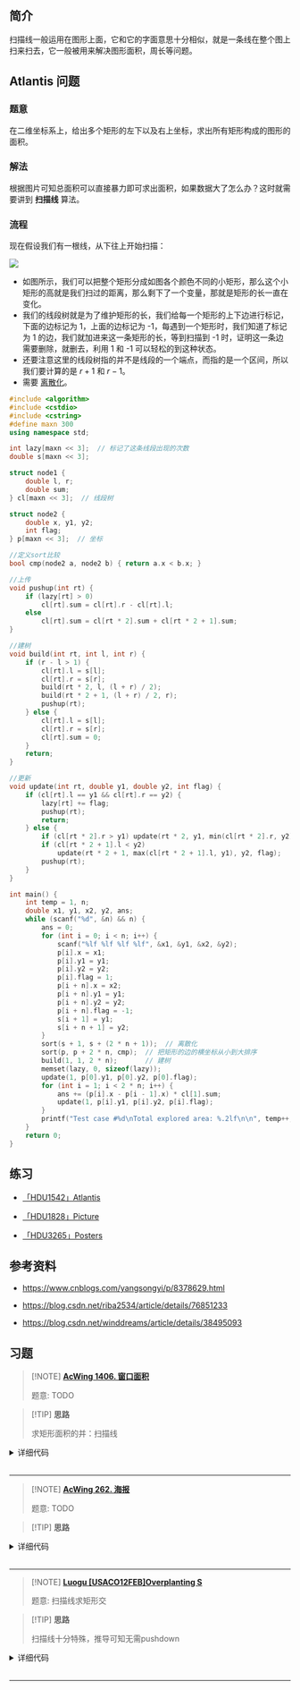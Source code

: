 ## 简介

扫描线一般运用在图形上面，它和它的字面意思十分相似，就是一条线在整个图上扫来扫去，它一般被用来解决图形面积，周长等问题。

## Atlantis 问题

### 题意

在二维坐标系上，给出多个矩形的左下以及右上坐标，求出所有矩形构成的图形的面积。

### 解法

根据图片可知总面积可以直接暴力即可求出面积，如果数据大了怎么办？这时就需要讲到 **扫描线** 算法。

### 流程

现在假设我们有一根线，从下往上开始扫描：

![](./images/scanning.svg)

- 如图所示，我们可以把整个矩形分成如图各个颜色不同的小矩形，那么这个小矩形的高就是我们扫过的距离，那么剩下了一个变量，那就是矩形的长一直在变化。
- 我们的线段树就是为了维护矩形的长，我们给每一个矩形的上下边进行标记，下面的边标记为 1，上面的边标记为 -1，每遇到一个矩形时，我们知道了标记为 1 的边，我们就加进来这一条矩形的长，等到扫描到 -1 时，证明这一条边需要删除，就删去，利用 1 和 -1 可以轻松的到这种状态。
- 还要注意这里的线段树指的并不是线段的一个端点，而指的是一个区间，所以我们要计算的是 $r+1$ 和 $r-1$。
- 需要 [离散化](misc/discrete.md)。


```cpp
#include <algorithm>
#include <cstdio>
#include <cstring>
#define maxn 300
using namespace std;

int lazy[maxn << 3];  // 标记了这条线段出现的次数
double s[maxn << 3];

struct node1 {
    double l, r;
    double sum;
} cl[maxn << 3];  // 线段树

struct node2 {
    double x, y1, y2;
    int flag;
} p[maxn << 3];  // 坐标

//定义sort比较
bool cmp(node2 a, node2 b) { return a.x < b.x; }

//上传
void pushup(int rt) {
    if (lazy[rt] > 0)
        cl[rt].sum = cl[rt].r - cl[rt].l;
    else
        cl[rt].sum = cl[rt * 2].sum + cl[rt * 2 + 1].sum;
}

//建树
void build(int rt, int l, int r) {
    if (r - l > 1) {
        cl[rt].l = s[l];
        cl[rt].r = s[r];
        build(rt * 2, l, (l + r) / 2);
        build(rt * 2 + 1, (l + r) / 2, r);
        pushup(rt);
    } else {
        cl[rt].l = s[l];
        cl[rt].r = s[r];
        cl[rt].sum = 0;
    }
    return;
}

//更新
void update(int rt, double y1, double y2, int flag) {
    if (cl[rt].l == y1 && cl[rt].r == y2) {
        lazy[rt] += flag;
        pushup(rt);
        return;
    } else {
        if (cl[rt * 2].r > y1) update(rt * 2, y1, min(cl[rt * 2].r, y2), flag);
        if (cl[rt * 2 + 1].l < y2)
            update(rt * 2 + 1, max(cl[rt * 2 + 1].l, y1), y2, flag);
        pushup(rt);
    }
}

int main() {
    int temp = 1, n;
    double x1, y1, x2, y2, ans;
    while (scanf("%d", &n) && n) {
        ans = 0;
        for (int i = 0; i < n; i++) {
            scanf("%lf %lf %lf %lf", &x1, &y1, &x2, &y2);
            p[i].x = x1;
            p[i].y1 = y1;
            p[i].y2 = y2;
            p[i].flag = 1;
            p[i + n].x = x2;
            p[i + n].y1 = y1;
            p[i + n].y2 = y2;
            p[i + n].flag = -1;
            s[i + 1] = y1;
            s[i + n + 1] = y2;
        }
        sort(s + 1, s + (2 * n + 1));  // 离散化
        sort(p, p + 2 * n, cmp);  // 把矩形的边的横坐标从小到大排序
        build(1, 1, 2 * n);       // 建树
        memset(lazy, 0, sizeof(lazy));
        update(1, p[0].y1, p[0].y2, p[0].flag);
        for (int i = 1; i < 2 * n; i++) {
            ans += (p[i].x - p[i - 1].x) * cl[1].sum;
            update(1, p[i].y1, p[i].y2, p[i].flag);
        }
        printf("Test case #%d\nTotal explored area: %.2lf\n\n", temp++, ans);
    }
    return 0;
}
```

## 练习

- [「HDU1542」Atlantis](http://acm.hdu.edu.cn/showproblem.php?pid=1542)

- [「HDU1828」Picture](http://acm.hdu.edu.cn/showproblem.php?pid=1828)

- [「HDU3265」Posters](http://acm.hdu.edu.cn/showproblem.php?pid=3265)

## 参考资料

- <https://www.cnblogs.com/yangsongyi/p/8378629.html>

- <https://blog.csdn.net/riba2534/article/details/76851233>

- <https://blog.csdn.net/winddreams/article/details/38495093>

## 习题

> [!NOTE] **[AcWing 1406. 窗口面积](https://www.acwing.com/problem/content/1408/)**
> 
> 题意: TODO

> [!TIP] **思路**
> 
> 求矩形面积的并：扫描线

<details>
<summary>详细代码</summary>
<!-- tabs:start -->

##### **C++**

```cpp
#include <bits/stdc++.h>
using namespace std;

using PII = pair<int, int>;
#define x first
#define y second

struct Rect {
    char c;
    PII a, b;
};
list<Rect> rect;

// 求合并覆盖后的长度
int get_intersection(int a, int b, int c, int d) {
    if (b <= c || d <= a) return 0;
    return min(b, d) - max(a, c);
}

double get_area(char c) {
    // 保存当前矩形上方的所有矩形有哪些
    vector<Rect> cur;
    for (auto r : rect)
        if (r.c == c || cur.size())
            cur.push_back(r);
    // xs保存所有竖线
    vector<int> xs;
    for (int i = 0; i < cur.size(); ++ i ) {
        auto & r = cur[i];
        // 左右边界 是否在矩形内
        if (r.a.x >= cur[0].a.x && r.a.x <= cur[0].b.x)
            xs.push_back(r.a.x);
        if (r.b.x >= cur[0].a.x && r.b.x <= cur[0].b.x)
            xs.push_back(r.b.x);
    }
    sort(xs.begin(), xs.end());
    // 算面积
    int res = 0;
    for (int i = 0; i + 1 < xs.size(); ++ i )
        // 没有重合，其实可以unique一下
        if (xs[i] != xs[i + 1]) {
            // 区域左右x边界
            int a = xs[i], b = xs[i + 1];
            // 保存矩形和本次计算的区域是否有交集
            vector<PII> q;
            for (int j = 1; j < cur.size(); ++ j ) {
                auto & r = cur[j];
                if (r.a.x <= a && r.b.x >= b)
                    q.push_back({r.a.y, r.b.y});
            }
            if (q.size()) {
                // 此时q保存的y 即所有本区域内的横线
                // 合并计数其长度 同时计算面积
                sort(q.begin(), q.end());
                int st = q[0].x, ed = q[0].y;
                for (int j = 1; j < q.size(); ++ j )
                    if (q[j].x <= ed) ed = max(ed, q[j].y);
                    else {
                        // st ed 要和当前区域求交集
                        res += get_intersection(st, ed, cur[0].a.y, cur[0].b.y) * (b - a);
                        st = q[j].x, ed = q[j].y;
                    }
                res += get_intersection(st, ed, cur[0].a.y, cur[0].b.y) * (b - a);
            }
        }
    return (1 - (double)res / (cur[0].b.x - cur[0].a.x) / (cur[0].b.y - cur[0].a.y)) * 100;
}

int main() {
    char op;
    while (cin >> op) {
        if (op == 'w') {
            char c;
            int x1, y1, x2, y2;
            scanf("(%c,%d,%d,%d,%d)", &c, &x1, &y1, &x2, &y2);
            rect.push_back({c, {min(x1, x2), min(y1, y2)}, {max(x1, x2), max(y1, y2)}});
        } else {
            char c;
            scanf("(%c)", &c);
            // 找到当前窗口
            list<Rect>::iterator it;
            for (auto i = rect.begin(); i != rect.end(); ++ i )
                if (i->c == c) {
                    it = i;
                    break;
                }
            if (op == 't') rect.push_back(*it), rect.erase(it);
            else if (op == 'b') rect.push_front(*it), rect.erase(it);
            else if (op == 'd') rect.erase(it);
            else printf("%.3lf\n", get_area(c));
        }
    }
    
    return 0;
}
```

##### **Python**

```python

```

<!-- tabs:end -->
</details>

<br>

* * *

> [!NOTE] **[AcWing 262. 海报](https://www.acwing.com/problem/content/264/)**
> 
> 题意: TODO

> [!TIP] **思路**
> 
> 

<details>
<summary>详细代码</summary>
<!-- tabs:start -->

##### **C++**

```cpp
#include <bits/stdc++.h>
using namespace std;

using PII = pair<int, int>;
#define x first
#define y second

const int N = 5010;

int n;
struct Rect {
    PII a, b;
}rect[N];

int get_range_len(int a, int b) {
    vector<PII> q;
    for (int i = 0; i < n; ++ i ) {
        auto & r = rect[i];
        if (r.a.x <= a && r.b.x >= b)
            q.push_back({r.a.y, r.b.y});
    }
    if (q.empty()) return 0;
    
    sort(q.begin(), q.end());
    int res = 0, st = q[0].x, ed = q[0].y;
    for (int i = 1; i < q.size(); ++ i )
        if (q[i].x <= ed) ed = max(ed, q[i].y);
        else {
            res += (b - a) * 2;
            st = q[i].x, ed = q[i].y;
        }
    res += (b - a) * 2;
    return res;
}

int get_len() {
    vector<int> xs;
    for (int i = 0; i < n; ++ i ) {
        xs.push_back(rect[i].a.x);
        xs.push_back(rect[i].b.x);
    }
    sort(xs.begin(), xs.end());
    int res = 0;
    for (int i = 0; i + 1 < xs.size(); ++ i )
        if (xs[i] != xs[i + 1])
            res += get_range_len(xs[i], xs[i + 1]);
    return res;
}

int main() {
    cin >> n;
    for (int i = 0; i < n; ++ i ) {
        int x1, y1, x2, y2;
        cin >> x1 >> y1 >> x2 >> y2;
        rect[i] = {{x1, y1}, {x2, y2}};
    }
    // 分别算水平和垂直方向的周长
    int res = get_len();
    for (int i = 0; i < n; ++ i ) {
        swap(rect[i].a.x, rect[i].a.y);
        swap(rect[i].b.x, rect[i].b.y);
    }
    cout << res + get_len() << endl;
    
    return 0;
}
```

##### **Python**

```python

```

<!-- tabs:end -->
</details>

<br>

* * *

> [!NOTE] **[Luogu [USACO12FEB]Overplanting S]()**
> 
> 题意: 扫描线求矩形交

> [!TIP] **思路**
> 
> 扫描线十分特殊，推导可知无需pushdown

<details>
<summary>详细代码</summary>
<!-- tabs:start -->

##### **C++**

```cpp
#include <bits/stdc++.h>
using namespace std;

using LL = long long;
const int N = 1010;

int n;
struct Seg {
    int x, y1, y2;
    int k;
    bool operator< (const Seg & t) const {
        return x < t.x;
    }
} seg[N << 1];
struct Node {
    int l, r;
    int cnt, len;
} tr[N << 3];

vector<int> ys;

int find(int y) {
    return lower_bound(ys.begin(), ys.end(), y) - ys.begin();
}

void pushup(int u) {
    if (tr[u].cnt)
        tr[u].len = ys[tr[u].r + 1] - ys[tr[u].l];
    else if (tr[u].l == tr[u].r)
        tr[u].len = 0;
    else
        tr[u].len = tr[u << 1].len + tr[u << 1 | 1].len;
}

void build(int u, int l, int r) {
    if (l == r)
        tr[u] = {l, r, 0, 0};
    else {
        tr[u] = {l, r, 0, 0};
        int m = l + (r - l) / 2;
        build(u << 1, l, m), build(u << 1 | 1, m + 1, r);
    }
}

void modify(int u, int l, int r, int k) {
    if (tr[u].l >= l && tr[u].r <= r) {
        tr[u].cnt += k;
        pushup(u);
    } else {
        int m = tr[u].l + (tr[u].r - tr[u].l) / 2;
        if (l <= m)
            modify(u << 1, l, r, k);
        if (r > m)
            modify(u << 1 | 1, l, r, k);
        pushup(u);
    }
}

int main() {
    cin >> n;
    for (int i = 0, j = 0; i < n; ++ i ) {
        int x1, y1, x2, y2;
        cin >> x1 >> y1 >> x2 >> y2;
        // seg[j ++ ] = {x1, y1, y2, 1};
        // seg[j ++ ] = {x2, y1, y2, -1};
        seg[j ++ ] = {x1, y2, y1, 1};
        seg[j ++ ] = {x2, y2, y1, -1};
        ys.push_back(y1), ys.push_back(y2);
    }
    
    sort(ys.begin(), ys.end());
    ys.erase(unique(ys.begin(), ys.end()), ys.end());
    
    // 保存的区间比size-1还要小1
    build(1, 0, ys.size() - 2);
    sort(seg, seg + 2 * n);
    
    LL res = 0;
    for (int i = 0; i < 2 * n; ++ i ) {
        if (i)
            res += (LL)tr[1].len * (seg[i].x - seg[i - 1].x);
        modify(1, find(seg[i].y1), find(seg[i].y2) - 1, seg[i].k);
    }
    
    cout << res << endl;
    
    return 0;
}
```

##### **Python**

```python

```

<!-- tabs:end -->
</details>

<br>

* * *